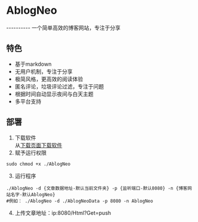 # AblogNeo
---------- 一个简单高效的博客网站，专注于分享
## 特色
- 基于markdown
- 无用户机制，专注于分享
- 极简风格，更高效的阅读体验
- 匿名评论，垃圾评论过滤，专注于问题
- 根据时间自动显示夜间与白天主题
- 多平台支持
## 部署
1. 下载软件<br/>
从[下载页面下载软件](https://github.com/mingzhixian/AblogNeo/releases)<br/>
2. 赋予运行权限
```shell
sudo chmod +x ./AblogNeo
```
3. 运行程序
```shell
./AblogNeo -d {文章数据地址-默认当前文件夹} -p {监听端口-默认8080} -n {博客网站名字-默认AblogNeo} 
#例如： ./AblogNeo -d ./AblogNeoData -p 8080 -n AblogNeo
```
4. 上传文章地址：ip:8080/Html?Get=push
